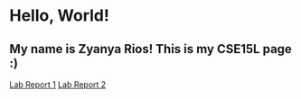 # Hello, World!
## My name is Zyanya Rios! This is my CSE15L page :) 

[Lab Report 1](https://zyanyarios.github.io/cse15l-lab-reports/LabReport1.html) 
[Lab Report 2](https://github.com/ZyanyaRios/cse15l-lab-reports/LabReport2.html)



